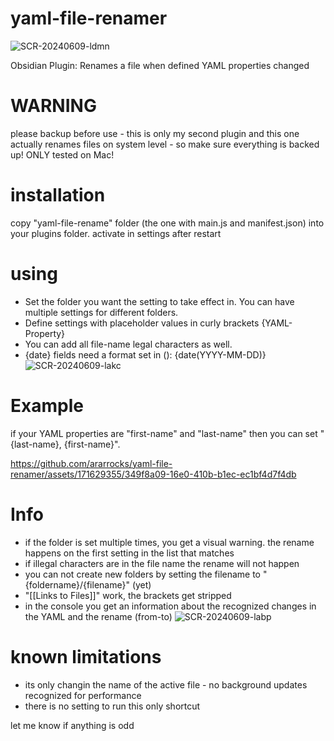 # yaml-file-renamer


![SCR-20240609-ldmn](https://github.com/ararrocks/yaml-file-renamer/assets/171629355/344e2723-8eb4-442f-a069-cc7da20799ec)



Obsidian Plugin: Renames a file when defined YAML properties changed


# WARNING
please backup before use - this is only my second plugin and this one actually renames files on system level - so make sure everything is backed up!
ONLY tested on Mac!

# installation
copy "yaml-file-rename" folder (the one with main.js and manifest.json) into your plugins folder. activate in settings after restart

# using
- Set the folder you want the setting to take effect in. You can have multiple settings for different folders.
- Define settings with placeholder values in curly brackets {YAML-Property}
- You can add all file-name legal characters as well.
- {date} fields need a format set in (): {date(YYYY-MM-DD)}
![SCR-20240609-lakc](https://github.com/ararrocks/yaml-file-renamer/assets/171629355/d70d8518-30b5-4c07-8a54-adbd86010478)

# Example
if your YAML properties are "first-name" and "last-name" then you can set "{last-name}, {first-name}". 


https://github.com/ararrocks/yaml-file-renamer/assets/171629355/349f8a09-16e0-410b-b1ec-ec1bf4d7f4db




# Info
- if the folder is set multiple times, you get a visual warning. the rename happens on the first setting in the list that matches
- if illegal characters are in the file name the rename will not happen
- you can not create new folders by setting the filename to "{foldername}/{filename}" (yet)
- "[[Links to Files]]" work, the brackets get stripped
- in the console you get an information about the recognized changes in the YAML and the rename (from-to)
![SCR-20240609-labp](https://github.com/ararrocks/yaml-file-renamer/assets/171629355/a1503882-e4d2-4d25-b926-3717500b4bb3)

# known limitations
- its only changin the name of the active file - no background updates recognized for performance
- there is no setting to run this only shortcut 

let me know if anything is odd
